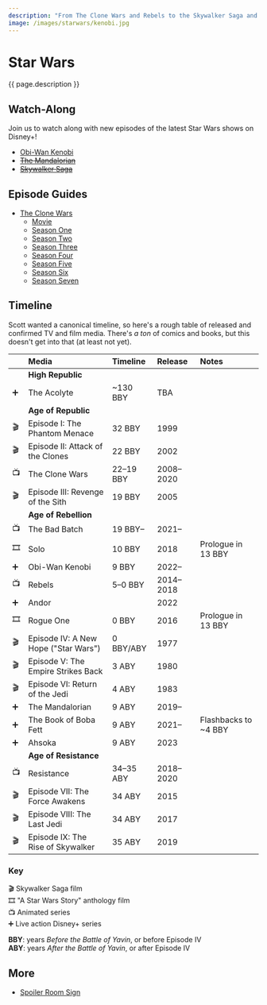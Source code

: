 ```yaml
---
description: "From The Clone Wars and Rebels to the Skywalker Saga and The Mandalorian—all things Star Wars."
image: /images/starwars/kenobi.jpg
---
```


# Star Wars

{{ page.description }}

## Watch-Along

Join us to watch along with new episodes of the latest Star Wars shows on Disney+!

- [Obi-Wan Kenobi](kenobi)
- ~~[The Mandalorian](mandalorian)~~
- ~~[Skywalker Saga](skywalker-saga)~~

## Episode Guides

- [The Clone Wars](clonewars)
  - [Movie](clonewars#the-clone-wars-movie-️)
  - [Season One](clonewars#season-one)
  - [Season Two](clonewars#season-two-rise-of-the-bounty-hunters)
  - [Season Three](clonewars#season-three-secrets-revealed)
  - [Season Four](clonewars#season-four-battle-lines)
  - [Season Five](clonewars#season-five)
  - [Season Six](clonewars#season-six-the-lost-missions)
  - [Season Seven](clonewars#season-seven-the-final-season)

## Timeline

Scott wanted a canonical timeline, so here's a rough table of released and confirmed TV and film media. There's _a ton_ of comics and books, but this doesn't get into that (at least not yet). 

&nbsp; | Media                                | Timeline  | Release   | Notes
:----- | :----                                | :-------  | :-------  | :----
       | **High Republic**                    |           |           |
➕️     | The Acolyte                          | ~130 BBY  | TBA       |
       | **Age of Republic**                  |           |           |
🎬️     | Episode I: The Phantom Menace        | 32 BBY    | 1999      |
🎬️     | Episode II: Attack of the Clones     | 22 BBY    | 2002      |
📺️     | The Clone Wars                       | 22–19 BBY | 2008–2020 |
🎬️     | Episode III: Revenge of the Sith     | 19 BBY    | 2005      |
       | **Age of Rebellion**                 |           |           |
📺️     | The Bad Batch                        | 19 BBY–   | 2021–     |
🎞️     | Solo                                 | 10 BBY    | 2018      | Prologue in 13 BBY
➕️     | Obi-Wan Kenobi                       | 9 BBY     | 2022–     |
📺️     | Rebels                               | 5–0 BBY   | 2014–2018 |
➕️     | Andor                                |           | 2022      |
🎞️     | Rogue One                            | 0 BBY     | 2016      | Prologue in 13 BBY
🎬️     | Episode IV: A New Hope ("Star Wars") | 0 BBY/ABY | 1977      |
🎬️     | Episode V: The Empire Strikes Back   | 3 ABY     | 1980      |
🎬️     | Episode VI: Return of the Jedi       | 4 ABY     | 1983      |
➕️     | The Mandalorian                      | 9 ABY     | 2019–     |
➕️     | The Book of Boba Fett                | 9 ABY     | 2021–     | Flashbacks to ~4 BBY
➕️     | Ahsoka                               | 9 ABY     | 2023      |
       | **Age of Resistance**                |           |           |
📺️     | Resistance                           | 34–35 ABY | 2018–2020 |
🎬️     | Episode VII: The Force Awakens       | 34 ABY    | 2015      | 
🎬️     | Episode VIII: The Last Jedi          | 34 ABY    | 2017      |
🎬️     | Episode IX: The Rise of Skywalker    | 35 ABY    | 2019      |

### Key

🎬️ Skywalker Saga film \
🎞️ "A Star Wars Story" anthology film \
📺️ Animated series \
➕️ Live action Disney+ series

**BBY**: years _Before the Battle of Yavin_, or before Episode IV \
**ABY**: years _After the Battle of Yavin_, or after Episode IV

## More

- [Spoiler Room Sign](spoiler-room)
